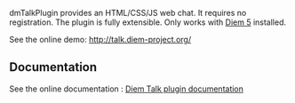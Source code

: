 dmTalkPlugin provides an HTML/CSS/JS web chat.
It requires no registration.
The plugin is fully extensible. Only works with [Diem 5](http://diem-project.org/) installed.

See the online demo: http://talk.diem-project.org/

Documentation
-------------

See the online documentation : [Diem Talk plugin documentation](http://diem-project.org/plugins/dmtalkplugin)